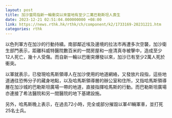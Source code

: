 ```yaml
---
layout: post
title: 加沙當局指新一輪衝突以來當地有至少二萬巴勒斯坦人喪生
date: 2023-12-21 02:51:04.000000000 +08:00
link: https://news.rthk.hk/rthk/ch/component/k2/1733169-20231221.htm
categories: rthk
---
```


以色列軍方在加沙的行動持續。南部鄰近埃及邊境的拉法市再遭多次空襲，加沙衛生部門表示，距離科威特醫院數百米的一間房屋和一座清真寺被擊中，造成至少12人死亡，幾十人受傷。而自新一輪以巴衝突爆發以來，加沙已有至少2萬人死於衝突。

以軍就表示，已發現哈馬斯領導人在加沙使用的地道網絡，又發放片段指，這些地道通往恐怖分子的藏身地點，以及哈馬斯領導層的辦公室和住所，又指哈馬斯領導層在加沙城的巴勒斯坦廣場一帶的地道，直接指揮哈馬斯的行動。而巴勒斯坦廣場亦連接了希法醫院和另一間醫院的地下基建設施。

另外，哈馬斯晚上表示，在過去72小時，完全或部分摧毀以軍41輛軍車，並打死25名士兵。

